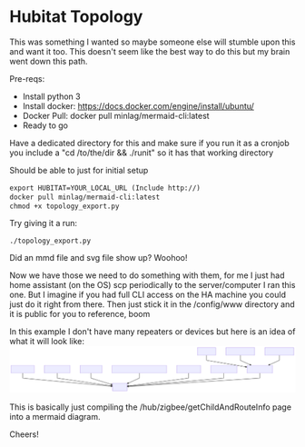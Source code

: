 # Hubitat Topology

This was something I wanted so maybe someone else will stumble upon this and want it too. This doesn't seem like the best way to do this but my brain went down this path.

Pre-reqs:
- Install python 3
- Install docker: https://docs.docker.com/engine/install/ubuntu/
- Docker Pull: docker pull minlag/mermaid-cli:latest
- Ready to go

Have a dedicated directory for this and make sure if you run it as a cronjob you include a "cd /to/the/dir && ./runit" so it has that working directory

Should be able to just for initial setup
```
export HUBITAT=YOUR_LOCAL_URL (Include http://)
docker pull minlag/mermaid-cli:latest
chmod +x topology_export.py
```

Try giving it a run:
```
./topology_export.py
```
Did an mmd file and svg file show up? Woohoo!

Now we have those we need to do something with them, for me I just had home assistant (on the OS) scp periodically to the server/computer I ran this one. But I imagine if you had full CLI access on the HA machine you could just do it right from there. Then just stick it in the /config/www directory and it is public for you to reference, boom

In this example I don't have many repeaters or devices but here is an idea of what it will look like:
![image](output.svg)

This is basically just compiling the /hub/zigbee/getChildAndRouteInfo page into a mermaid diagram.

Cheers!
